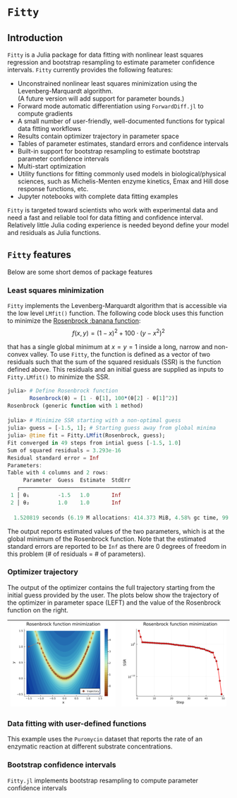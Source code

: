 # `Fitty`

<!-- [![Build Status](https://github.com/dododas/Fitty.jl/actions/workflows/CI.yml/badge.svg?branch=main)](https://github.com/dododas/Fitty.jl/actions/workflows/CI.yml?query=branch%3Amain) --->

## Introduction

`Fitty` is a Julia package for data fitting with nonlinear least squares regression and bootstrap resampling to estimate parameter confidence intervals. `Fitty` currently provides the following features: 
- Unconstrained nonlinear least squares minimization using the Levenberg-Marquardt algorithm.  
  (A future version will add support for parameter bounds.)
- Forward mode automatic differentiation using `ForwardDiff.jl` to compute gradients
- A small number of user-friendly, well-documented functions for typical data fitting workflows
- Results contain optimizer trajectory in parameter space
- Tables of parameter estimates, standard errors and confidence intervals
- Built-in support for bootstrap resampling to estimate bootstrap parameter confidence intervals
- Multi-start optimization
- Utility functions for fitting commonly used models in biological/physical sciences, such as Michelis-Menten enzyme kinetics, Emax and Hill dose response functions, etc. 
- Jupyter notebooks with complete data fitting examples

`Fitty` is targeted toward scientists who work with experimental data and need a fast and reliable tool for data fitting and confidence interval. Relatively little Julia coding experience is needed beyond define your model and residuals as Julia functions.

## `Fitty` features

Below are some short demos of package features 

### Least squares minimization

`Fitty` implements the Levenberg-Marquardt algorithm that is accessible via the low level `LMfit()` function. The following code block uses this function to minimize the [Rosenbrock :banana function](https://en.wikipedia.org/wiki/Rosenbrock_function):  
$$ f(x, y) = (1 - x)^2 + 100 \cdot (y - x^2)^2 $$

that has a single global minimum at $x = y = 1$ inside a long, narrow and non-convex valley. To use `Fitty`, the function is defined as a vector of two residuals such that the sum of the squared residuals (SSR) is the function defined above. This residuals and an initial guess are supplied as inputs to `Fitty.LMfit()` to minimize the SSR.

```julia
julia> # Define Rosenbrock function
       Rosenbrock(θ) = [1 - θ[1], 100*(θ[2] - θ[1]^2)]
Rosenbrock (generic function with 1 method)

julia> # Minimize SSR starting with a non-optimal guess
julia> guess = [-1.5, 1]; # Starting guess away from global minima
julia> @time fit = Fitty.LMfit(Rosenbrock, guess);
Fit converged in 49 steps from intial guess [-1.5, 1.0]
Sum of squared residuals = 3.293e-16
Residual standard error = Inf
Parameters:
Table with 4 columns and 2 rows:
     Parameter  Guess  Estimate  StdErr
   ┌───────────────────────────────────
 1 │ θ₁         -1.5   1.0       Inf
 2 │ θ₂         1.0    1.0       Inf

  1.520819 seconds (6.19 M allocations: 414.373 MiB, 4.58% gc time, 99.09% compilation time)
```
The output reports estimated values of the two parameters, which is at the global minimum of the Rosenbrock function. Note that the estimated standard errors are reported to be `Inf` as there are 0 degrees of freedom in this problem (# of residuals = # of parameters). 

### Optimizer trajectory

The output of the optimizer contains the full trajectory starting from the initial guess provided by the user. The plots below show the trajectory of the optimizer in parameter space (LEFT) and the value of the Rosenbrock function on the right. 

![](plots/RosenbrockTraj.png) | ![](plots/RosenbrockSSR.png) 
---------- | --- 

### Data fitting with user-defined functions

This example uses the `Puromycin` dataset that reports the rate of an enzymatic reaction at different substrate concentrations. 

### Bootstrap confidence intervals

`Fitty.jl` implements bootstrap resampling to compute parameter confidence intervals



